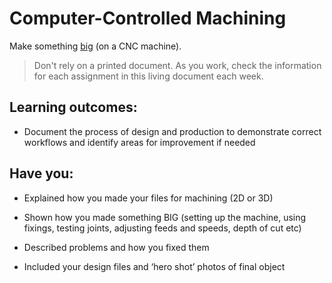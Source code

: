 # Computer-Controlled Machining
Make something [big](http://blog.ted.com/2008/07/15/digitally_fabbe/) (on a CNC machine).

> Don't rely on a printed document. As you work, check the information for each assignment in this living document each week. 

## Learning outcomes:
* Document the process of design and production to demonstrate correct workflows and identify areas for improvement if needed

## Have you:
* Explained how you made your files for machining (2D or 3D)

* Shown how you made something BIG (setting up the machine, using fixings, testing joints, adjusting feeds and speeds, depth of cut etc)

* Described problems and how you fixed them

* Included your design files and ‘hero shot’ photos of final object
